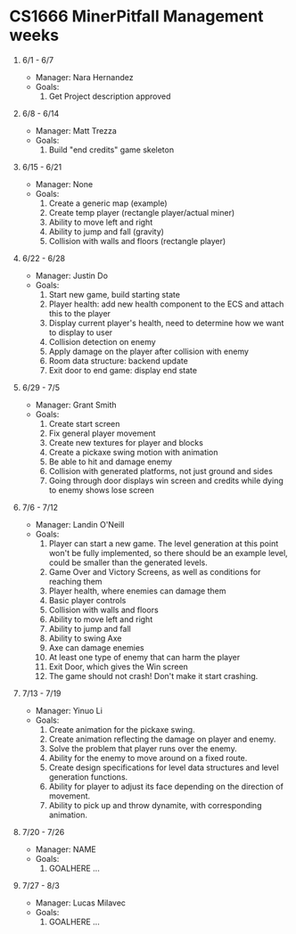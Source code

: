 # CS1666 MinerPitfall Management weeks

1. 6/1 - 6/7
	* Manager: Nara Hernandez
	* Goals:
		1. Get Project description approved

2. 6/8 - 6/14
	* Manager: Matt Trezza
	* Goals:
		1. Build "end credits" game skeleton

3. 6/15 - 6/21
	* Manager: None
	* Goals:
		1. Create a generic map (example)
		2. Create temp player (rectangle player/actual miner)
		3. Ability to move left and right 
		4. Ability to jump and fall (gravity)
		5. Collision with walls and floors (rectangle player)

4. 6/22 - 6/28
	* Manager: Justin Do
	* Goals:
		1. Start new game, build starting state
   		2. Player health: add new health component to the ECS and attach this to the player
 		3. Display current player's health, need to determine how we want to display to user
		4. Collision detection on enemy
   		5. Apply damage on the player after collision with enemy
		6. Room data structure: backend update
		7. Exit door to end game: display end state

5. 6/29 - 7/5
	* Manager: Grant Smith
	* Goals:
		1. Create start screen
		2. Fix general player movement
		3. Create new textures for player and blocks
		4. Create a pickaxe swing motion with animation
		5. Be able to hit and damage enemy
		6. Collision with generated platforms, not just ground and sides
		7. Going through door displays win screen and credits while dying to enemy shows lose screen

6. 7/6 - 7/12
	* Manager: Landin O'Neill
	* Goals:
		1. Player can start a new game. The level generation at this point won't be fully implemented, so there should be an example level, could be smaller than the generated levels.
		2. Game Over and Victory Screens, as well as conditions for reaching them
		3. Player health, where enemies can damage them
		4. Basic player controls
		5. Collision with walls and floors
		6. Ability to move left and right
		7. Ability to jump and fall
		8. Ability to swing Axe
		9. Axe can damage enemies
		10. At least one type of enemy that can harm the player
		11. Exit Door, which gives the Win screen
		12. The game should not crash! Don't make it start crashing.


7. 7/13 - 7/19
	* Manager: Yinuo Li
	* Goals:
		1. Create animation for the pickaxe swing.
		2. Create animation reflecting the damage on player and enemy.
		3. Solve the problem that player runs over the enemy.
		4. Ability for the enemy to move around on a fixed route.
		5. Create design specifications for level data structures and level generation functions.
		6. Ability for player to adjust its face depending on the direction of movement.
		7. Ability to pick up and throw dynamite, with corresponding animation.

8. 7/20 - 7/26
	* Manager: NAME
	* Goals:
		1. GOALHERE
		...

9. 7/27 - 8/3
	* Manager: Lucas Milavec
	* Goals:
		1. GOALHERE
		...

